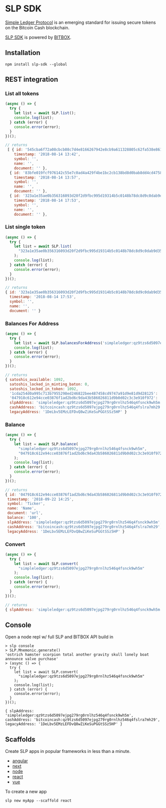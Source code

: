 # SLP SDK

[Simple Ledger Protocol](https://simpleledger.cash) is an emerging standard for issuing secure tokens on the Bitcoin Cash blockchain.

[SLP SDK](https://developer.bitcoin.com/slp) is powered by [BITBOX](https://developer.bitcoin.com/bitbox).

## Installation

`npm install slp-sdk --global`

## REST integration

### List all tokens

```js
(async () => {
  try {
    let list = await SLP.list();
    console.log(list);
  } catch (error) {
    console.error(error);
  }
})();

// returns
 [ { id: '545cba6f72a08cbcb08c7d4e8166267942e8cb9a611328805c62fa538e861ba4',
    timestamp: '2018-08-14 13:42',
    symbol: '',
    name: '',
    document: '' },
  { id: '83bfe019fcf976142c55e7c0ad4a429f4be1bc2cb138bd8d0bab8dd4cd4758c4',
    timestamp: '2018-08-14 13:57',
    symbol: '',
    name: '',
    document: '' },
  { id: '323a1e35ae0b356316093d20f2d9fbc995d19314b5c0148b78dc8d9c0dab9d35',
    timestamp: '2018-08-14 17:53',
    symbol: '',
    name: '',
    document: '' },
```

### List single token

```js
(async () => {
  try {
    let list = await SLP.list(
      "323a1e35ae0b356316093d20f2d9fbc995d19314b5c0148b78dc8d9c0dab9d35"
    );
    console.log(list);
  } catch (error) {
    console.error(error);
  }
})();

// returns
{ id: '323a1e35ae0b356316093d20f2d9fbc995d19314b5c0148b78dc8d9c0dab9d35',
  timestamp: '2018-08-14 17:53',
  symbol: '',
  name: '',
  document: '' }
```

### Balances For Address

```js
(async () => {
  try {
    let list = await SLP.balancesForAddress('simpleledger:qz9tzs6d5097ejpg279rg0rnlhz546q4fsnck9wh5m');
    console.log(list);
  } catch (error) {
    console.error(error);
  }
})();

// returns
{ satoshis_available: 1092,
  satoshis_locked_in_minting_baton: 0,
  satoshis_locked_in_token: 1092,
  '1cda254d0a995c713b7955298ed246822bee487458cd9747a91d9e81d9d28125': '995',
  '047918c612e94cce03876f1ad2bd6c9da43b586026811d9b0d02c3c3e910f972': '100',
  slpAddress: 'simpleledger:qz9tzs6d5097ejpg279rg0rnlhz546q4fsnck9wh5m',
  cashAddress: 'bitcoincash:qz9tzs6d5097ejpg279rg0rnlhz546q4fslra7mh29',
  legacyAddress: '1DeLbv5EMzLEFDvQ8wZiKeSuPGGtSSz5HP' }
```

### Balance

```js
(async () => {
  try {
    let list = await SLP.balance(
      "simpleledger:qz9tzs6d5097ejpg279rg0rnlhz546q4fsnck9wh5m",
      "047918c612e94cce03876f1ad2bd6c9da43b586026811d9b0d02c3c3e910f972"
    );
    console.log(list);
  } catch (error) {
    console.error(error);
  }
})();

// returns
{ id: '047918c612e94cce03876f1ad2bd6c9da43b586026811d9b0d02c3c3e910f972',
 timestamp: '2018-09-22 14:25',
 symbol: 'Ticker',
 name: 'Name',
 document: 'url',
 balance: '100',
 slpAddress: 'simpleledger:qz9tzs6d5097ejpg279rg0rnlhz546q4fsnck9wh5m',
 cashAddress: 'bitcoincash:qz9tzs6d5097ejpg279rg0rnlhz546q4fslra7mh29',
 legacyAddress: '1DeLbv5EMzLEFDvQ8wZiKeSuPGGtSSz5HP' }
```

### Convert

```js
(async () => {
  try {
    let list = await SLP.convert(
      "simpleledger:qz9tzs6d5097ejpg279rg0rnlhz546q4fsnck9wh5m"
    );
    console.log(list);
  } catch (error) {
    console.error(error);
  }
})();

// returns
{ slpAddress: 'simpleledger:qz9tzs6d5097ejpg279rg0rnlhz546q4fsnck9wh5m', cashAddress: 'bitcoincash:qz9tzs6d5097ejpg279rg0rnlhz546q4fslra7mh29', legacyAddress: '1DeLbv5EMzLEFDvQ8wZiKeSuPGGtSSz5HP' }
```

## Console

Open a node repl w/ full SLP and BITBOX API build in

```
> slp console
> SLP.Mnemonic.generate()
'ostrich hamster scorpion total another gravity skull lonely boat announce valve purchase'
> (async () => {
  try {
    let list = await SLP.convert(
      "simpleledger:qz9tzs6d5097ejpg279rg0rnlhz546q4fsnck9wh5m"
    );
    console.log(list);
  } catch (error) {
    console.error(error);
  }
})();

{ slpAddress: 'simpleledger:qz9tzs6d5097ejpg279rg0rnlhz546q4fsnck9wh5m', cashAddress: 'bitcoincash:qz9tzs6d5097ejpg279rg0rnlhz546q4fslra7mh29', legacyAddress: '1DeLbv5EMzLEFDvQ8wZiKeSuPGGtSSz5HP' }
```

## Scaffolds

Create SLP apps in popular frameworks in less than a minute.

- [angular](https://github.com/Bitcoin-com/slp-scaffold-angular)
- [next](https://github.com/Bitcoin-com/slp-scaffold-next)
- [node](https://github.com/Bitcoin-com/slp-scaffold-node)
- [react](https://github.com/Bitcoin-com/slp-scaffold-react)
- [vue](https://github.com/Bitcoin-com/slp-scaffold-vue)

To create a new app

```
slp new myApp --scaffold react
```
